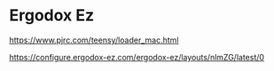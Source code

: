 # Ergodox Ez

https://www.pjrc.com/teensy/loader_mac.html

https://configure.ergodox-ez.com/ergodox-ez/layouts/nlmZG/latest/0
